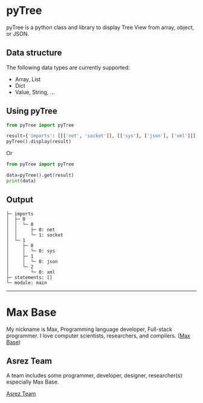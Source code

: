# pyTree

pyTree is a python class and library to display Tree View from array, object, or JSON.

## Data structure

The following data types are currently supported:

- Array, List
- Dict
- Value, String, ...

## Using pyTree

```python
from pyTree import pyTree

result={'imports': [[['net', 'socket']], [['sys'], ['json'], ['xml']]], 'statements': [], 'module': 'main'}
pyTree().display(result)
```
Or
```python
from pyTree import pyTree

data=pyTree().get(result)
print(data)
```

## Output

```
├─ imports
│  ├─ 0
│  │  └─ 0
│  │     ├─ 0: net
│  │     └─ 1: socket
│  └─ 1
│     ├─ 0
│     │  └─ 0: sys
│     ├─ 1
│     │  └─ 0: json
│     └─ 2
│        └─ 0: xml
├─ statements: []
└─ module: main
```

---------

# Max Base

My nickname is Max, Programming language developer, Full-stack programmer. I love computer scientists, researchers, and compilers. ([Max Base](https://maxbase.org/))

## Asrez Team

A team includes some programmer, developer, designer, researcher(s) especially Max Base.

[Asrez Team](https://www.asrez.com/)

